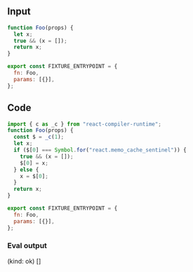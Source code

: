 
## Input

```javascript
function Foo(props) {
  let x;
  true && (x = []);
  return x;
}

export const FIXTURE_ENTRYPOINT = {
  fn: Foo,
  params: [{}],
};

```

## Code

```javascript
import { c as _c } from "react-compiler-runtime";
function Foo(props) {
  const $ = _c(1);
  let x;
  if ($[0] === Symbol.for("react.memo_cache_sentinel")) {
    true && (x = []);
    $[0] = x;
  } else {
    x = $[0];
  }
  return x;
}

export const FIXTURE_ENTRYPOINT = {
  fn: Foo,
  params: [{}],
};

```
      
### Eval output
(kind: ok) []